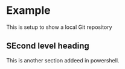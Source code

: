 # Example

This is setup to show a local Git repository

## SEcond level heading

This is another section addeed in powershell.